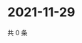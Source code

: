 # 2021-11-29

共 0 条

<!-- BEGIN WEIBO -->
<!-- 最后更新时间 Mon Nov 29 2021 10:24:32 GMT+0800 (China Standard Time) -->

<!-- END WEIBO -->
